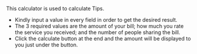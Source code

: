 This calculator is used to calculate Tips.
- Kindly input a value in every field in order to get the desired result.
- The 3 required values are the amount of your bill; how much you rate the service you received; and the number of people sharing the bill.
- Click the calculate button at the end and the amount will be displayed to you just under the button. 